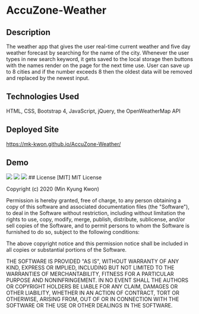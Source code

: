 # AccuZone-Weather
## Description
The weather app that gives the user real-time current weather and five day weather forecast by searching for the name of the city. Whenever the user types in new search keyword, it gets saved to the local storage then buttons with the names render on the page for the next time use. User can save up to 8 cities and if the number exceeds 8 then the oldest data will be removed and replaced by the newest input.
## Technologies Used
HTML, CSS, Bootstrap 4, JavaScript, jQuery, the OpenWeatherMap API
## Deployed Site
https://mk-kwon.github.io/AccuZone-Weather/
## Demo
<img src="https://media.giphy.com/media/YoKycJGiRgoWR8b4hd/giphy.gif" width:1000 height:800>
<img src="http://drive.google.com/uc?id=1ohL1y9RkMwlnChTGe6Q7FWjCzulqZO7m">
<img src="http://drive.google.com/uc?id=1TW_BPKMNuwmveV6lMLzKQraYcyBn8A17">
## License
[MIT] MIT License

Copyright (c) 2020 (Min Kyung Kwon)

Permission is hereby granted, free of charge, to any person obtaining a copy of this software and associated documentation files (the "Software"), to deal in the Software without restriction, including without limitation the rights to use, copy, modify, merge, publish, distribute, sublicense, and/or sell copies of the Software, and to permit persons to whom the Software is furnished to do so, subject to the following conditions:

The above copyright notice and this permission notice shall be included in all copies or substantial portions of the Software.

THE SOFTWARE IS PROVIDED "AS IS", WITHOUT WARRANTY OF ANY KIND, EXPRESS OR IMPLIED, INCLUDING BUT NOT LIMITED TO THE WARRANTIES OF MERCHANTABILITY, FITNESS FOR A PARTICULAR PURPOSE AND NONINFRINGEMENT. IN NO EVENT SHALL THE AUTHORS OR COPYRIGHT HOLDERS BE LIABLE FOR ANY CLAIM, DAMAGES OR OTHER LIABILITY, WHETHER IN AN ACTION OF CONTRACT, TORT OR OTHERWISE, ARISING FROM, OUT OF OR IN CONNECTION WITH THE SOFTWARE OR THE USE OR OTHER DEALINGS IN THE SOFTWARE.





